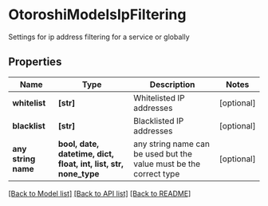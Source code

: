 # OtoroshiModelsIpFiltering

Settings for ip address filtering for a service or globally

## Properties
Name | Type | Description | Notes
------------ | ------------- | ------------- | -------------
**whitelist** | **[str]** | Whitelisted IP addresses | [optional] 
**blacklist** | **[str]** | Blacklisted IP addresses | [optional] 
**any string name** | **bool, date, datetime, dict, float, int, list, str, none_type** | any string name can be used but the value must be the correct type | [optional]

[[Back to Model list]](../README.md#documentation-for-models) [[Back to API list]](../README.md#documentation-for-api-endpoints) [[Back to README]](../README.md)



